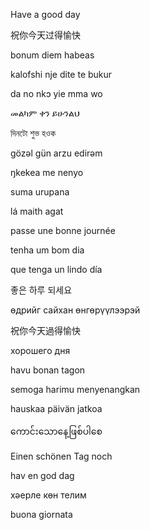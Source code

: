 Have a good day

祝你今天过得愉快

bonum diem habeas

kalofshi nje dite te bukur

da no nkɔ yie mma wo

መልካም ቀን ይሁንልህ

দিনটো শুভ হওক

gözəl gün arzu edirəm

ŋkekea me nenyo

suma urupana

lá maith agat

passe une bonne journée

tenha um bom dia

que tenga un lindo día

좋은 하루 되세요

өдрийг сайхан өнгөрүүлээрэй

祝你今天過得愉快

хорошего дня

havu bonan tagon

semoga harimu menyenangkan

hauskaa päivän jatkoa

ကောင်းသောနေ့ဖြစ်ပါစေ

Einen schönen Tag noch

hav en god dag

хәерле көн телим

buona giornata
